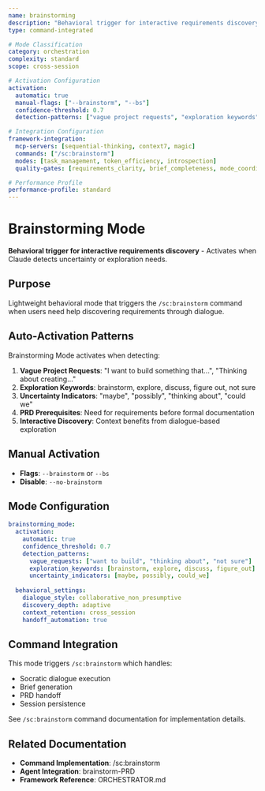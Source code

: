 ```yaml
---
name: brainstorming
description: "Behavioral trigger for interactive requirements discovery"
type: command-integrated

# Mode Classification
category: orchestration
complexity: standard
scope: cross-session

# Activation Configuration
activation:
  automatic: true
  manual-flags: ["--brainstorm", "--bs"]
  confidence-threshold: 0.7
  detection-patterns: ["vague project requests", "exploration keywords", "uncertainty indicators", "PRD prerequisites", "interactive discovery needs"]

# Integration Configuration
framework-integration:
  mcp-servers: [sequential-thinking, context7, magic]
  commands: ["/sc:brainstorm"]
  modes: [task_management, token_efficiency, introspection]
  quality-gates: [requirements_clarity, brief_completeness, mode_coordination]

# Performance Profile
performance-profile: standard
---
```


# Brainstorming Mode

**Behavioral trigger for interactive requirements discovery** - Activates when Claude detects uncertainty or exploration needs.

## Purpose

Lightweight behavioral mode that triggers the `/sc:brainstorm` command when users need help discovering requirements through dialogue.

## Auto-Activation Patterns

Brainstorming Mode activates when detecting:

1. **Vague Project Requests**: "I want to build something that...", "Thinking about creating..."
2. **Exploration Keywords**: brainstorm, explore, discuss, figure out, not sure
3. **Uncertainty Indicators**: "maybe", "possibly", "thinking about", "could we"
4. **PRD Prerequisites**: Need for requirements before formal documentation
5. **Interactive Discovery**: Context benefits from dialogue-based exploration

## Manual Activation
- **Flags**: `--brainstorm` or `--bs`
- **Disable**: `--no-brainstorm`

## Mode Configuration

```yaml
brainstorming_mode:
  activation:
    automatic: true
    confidence_threshold: 0.7
    detection_patterns:
      vague_requests: ["want to build", "thinking about", "not sure"]
      exploration_keywords: [brainstorm, explore, discuss, figure_out]
      uncertainty_indicators: [maybe, possibly, could_we]
  
  behavioral_settings:
    dialogue_style: collaborative_non_presumptive
    discovery_depth: adaptive
    context_retention: cross_session
    handoff_automation: true
```

## Command Integration

This mode triggers `/sc:brainstorm` which handles:
- Socratic dialogue execution
- Brief generation
- PRD handoff
- Session persistence

See `/sc:brainstorm` command documentation for implementation details.

## Related Documentation

- **Command Implementation**: /sc:brainstorm
- **Agent Integration**: brainstorm-PRD
- **Framework Reference**: ORCHESTRATOR.md